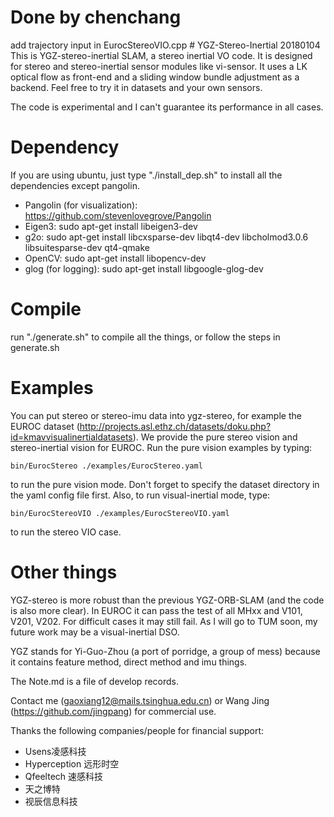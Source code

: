 # Done by chenchang
add trajectory input in EurocStereoVIO.cpp # YGZ-Stereo-Inertial 20180104
This is YGZ-stereo-inertial SLAM, a stereo inertial VO code. It is designed for stereo and stereo-inertial sensor modules like vi-sensor. It uses a LK optical flow as front-end and a sliding window bundle adjustment as a backend. Feel free to try it in datasets and your own sensors. 

The code is experimental and I can't guarantee  its performance in all cases.

# Dependency
If you are using ubuntu, just type "./install_dep.sh" to install all the dependencies except pangolin.

- Pangolin (for visualization): https://github.com/stevenlovegrove/Pangolin 
- Eigen3: sudo apt-get install libeigen3-dev
- g2o: sudo apt-get install libcxsparse-dev libqt4-dev libcholmod3.0.6 libsuitesparse-dev qt4-qmake 
- OpenCV: sudo apt-get install libopencv-dev
- glog (for logging): sudo apt-get install libgoogle-glog-dev

# Compile
run "./generate.sh" to compile all the things, or follow the steps in generate.sh

# Examples
You can put stereo or stereo-imu data into ygz-stereo, for example the EUROC dataset 
(http://projects.asl.ethz.ch/datasets/doku.php?id=kmavvisualinertialdatasets). We provide the pure stereo vision and stereo-inertial vision for EUROC. Run the pure vision examples by typing:

```
bin/EurocStereo ./examples/EurocStereo.yaml
```

to run the pure vision mode. Don't forget to specify the dataset directory in the yaml config file first. Also, to run visual-inertial mode, type: 
```
bin/EurocStereoVIO ./examples/EurocStereoVIO.yaml
```

to run the stereo VIO case.

# Other things
YGZ-stereo is more robust than the previous YGZ-ORB-SLAM (and the code is also more clear). In EUROC it can pass the test of all MHxx and V101, V201, V202. For difficult cases it may still fail. As I will go to TUM soon, my future work may be a visual-inertial DSO.

YGZ stands for Yi-Guo-Zhou (a port of porridge, a group of mess) because it contains feature method, direct method and imu things.

The Note.md is a file of develop records.

Contact me (gaoxiang12@mails.tsinghua.edu.cn) or Wang Jing (https://github.com/jingpang) for commercial use.

Thanks the following companies/people for financial support:
- Usens凌感科技
- Hyperception 远形时空
- Qfeeltech 速感科技
- 天之博特
- 视辰信息科技


